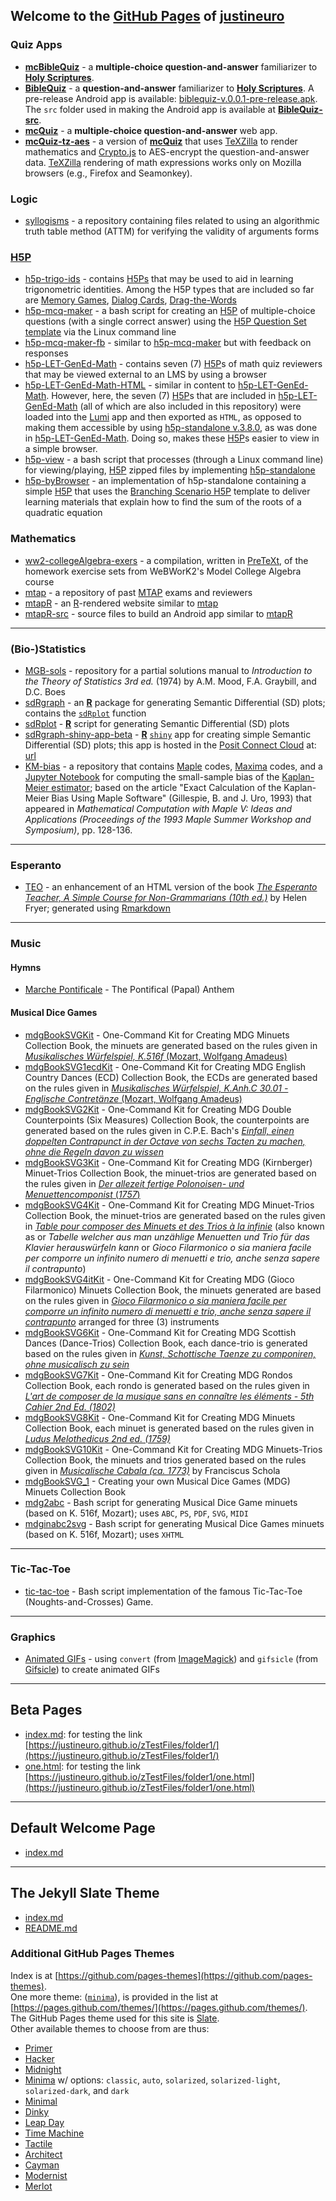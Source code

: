 ## Welcome to the [GitHub Pages](https://pages.github.com/) of [justineuro](https://github.com/justineuro)

### Quiz Apps
- [**mcBibleQuiz**](https://justineuro.github.io/mcBibleQuiz) - a **multiple-choice question-and-answer** familiarizer to [**Holy Scriptures**](https://en.wikipedia.org/wiki/Bible). 
- [**BibleQuiz**](https://justineuro.github.io/BibleQuiz) - a **question-and-answer** familiarizer to [**Holy Scriptures**](https://en.wikipedia.org/wiki/Bible).  A pre-release Android app is available: [biblequiz-v.0.0.1-pre-release.apk](https://github.com/justineuro/BibleQuiz/releases/download/pre-release-v.0.0.1/biblequiz-v.0.0.1-pre-release.apk).  The `src` folder used in making the Android app is available at [**BibleQuiz-src**](https://justineuro.github.io/BibleQuiz-src).
- [**mcQuiz**](https://justineuro.github.io/mcQuiz) - a **multiple-choice question-and-answer** web app.  
-  [**mcQuiz-tz-aes**](https://justineuro.github.io/mcQuiz-tz-aes) - a version of [**mcQuiz**](https://justineuro.github.io/mcQuiz) that uses [TeXZilla](https://github.com/fred-wang/TeXZilla) to render mathematics and [Crypto.js](https://code.google.com/p/crypto-js) to AES-encrypt the question-and-answer data. [TeXZilla](https://github.com/fred-wang/TeXZilla) rendering of math expressions works only on Mozilla browsers (e.g., Firefox and Seamonkey). 

### Logic
- [syllogisms](https://github.com/justineuro/syllogisms) - a repository containing files related to using an algorithmic truth table method (ATTM) for verifying the validity of arguments forms  

### [H5P](https://h5p.org/)
- [h5p-trigo-ids](https://github.com/justineuro/h5p-trigo-ids) - contains [H5Ps](https://h5p.org) that may be used to aid in learning trigonometric identities. Among the H5P types that are included so far are [Memory Games](https://h5p.org/memory-game), [Dialog Cards](https://h5p.org/dialog-cards), [Drag-the-Words](https://h5p.org/drag-the-words)
- [h5p-mcq-maker](https://github.com/justineuro/h5p-mcq-maker) - a bash script for creating an [H5P](https://h5p.org/) of multiple-choice questions (with a single correct answer) using the [H5P Question Set template](https://h5p.org/question-set) via the Linux command line
- [h5p-mcq-maker-fb](https://github.com/justineuro/h5p-mcq-maker-fb) - similar to [h5p-mcq-maker](https://github.com/justineuro/h5p-mcq-maker) but with feedback on responses
- [h5p-LET-GenEd-Math](https://github.com/justineuro/h5p-LET-GenEd-Math) - contains seven (7) [H5P](https://h5p.org/)s of math quiz reviewers that may be viewed external to an LMS by using a browser
- [h5p-LET-GenEd-Math-HTML](https://github.com/justineuro/h5p-LET-GenEd-Math-HTML) - similar in content to [h5p-LET-GenEd-Math](https://github.com/justineuro/h5p-LET-GenEd-Math).  However, here, the seven (7) [H5P](https://h5p.org)s that are included in [h5p-LET-GenEd-Math](https://github.com/justineuro/h5p-LET-GenEd-Math)  (all of which are also included in this repository) were loaded into the [Lumi](https://app.lumi.education/) app and then exported as `HTML`, as opposed to making them accessible by using [h5p-standalone v.3.8.0](https://github.com/tunapanda/h5p-standalone), as was done in [h5p-LET-GenEd-Math](https://github.com/justineuro/h5p-LET-GenEd-Math). Doing so, makes these [H5P](https://h5p.org)s easier to view in a simple browser.
- [h5p-view](https://github.com/justineuro/h5p-view) - a bash script that processes (through a Linux command line) for viewing/playing, [H5P](https://h5p.org/) zipped files by implementing [h5p-standalone](https://github.com/tunapanda/h5p-standalone)
- [h5p-byBrowser](https://github.com/justineuro/h5p-byBrowser) - an implementation of h5p-standalone containing a simple [H5P](https://h5p.org/) that uses the [Branching Scenario H5P](https://h5p.org/branching-scenario) template to deliver learning materials that explain how to find the sum of the roots of a
quadratic equation

### Mathematics
- [ww2-collegeAlgebra-exers](https://github.com/justineuroPT/ww2-collegeAlgebra-exers) - a compilation, written in [PreTeXt](https://pretextbook.org/), of the homework exercise sets from
WeBWorK2's Model College Algebra course 
- [mtap](https://justineuro.github.io/mtap/) - a repository of past [MTAP](https://justineuro.github.io/mtap/) exams and reviewers
- [mtapR](https://justineuro.github.io/mtapR/) - an [R](https://cran.r-project.org/)-rendered website similar to [mtap](https://justineuro.github.io/mtap/)
- [mtapR-src](https://justineuro.github.io/mtapR-src/) - source files to build an Android app similar to [mtapR](https://justineuro.github.io/mtapR/)

---
### (Bio-)Statistics
- [MGB-sols](https://justineuro.github.io/MGB-sols/) - repository for a partial solutions manual to _Introduction to the Theory of Statistics 3rd ed._ (1974) by A.M. Mood, F.A. Graybill, and D.C. Boes 
- [sdRgraph](https://justineuro.github.io/sdRgraph/) - an [**R**](https://cran.r-project.org/) package for generating Semantic Differential (SD) plots; contains the [`sdRplot`](https://justineuro.github.io/sdRplot/) function
- [sdRplot](https://justineuro.github.io/sdRplot/) - [**R**](https://cran.r-project.org/) script for generating Semantic Differential (SD) plots  
- [sdRgraph-shiny-app-beta](https://justineuro.github.io/sdRgraph-shiny-app-beta/) - [**R**](https://cran.r-project.org/) [`shiny`](https://shiny.posit.co/) app for creating simple Semantic Differential (SD) plots; this app is hosted in the [Posit Connect Cloud](https://connect.posit.cloud/) at: [url](https://connect.posit.cloud/juro/content/0197d30e-597e-9d51-9fe2-97777081acb6)
- [KM-bias](https://github.com/justineuro/KM-bias) - a repository that contains [Maple](https://www.maplesoft.com/) codes, [Maxima](https://maxima.sourceforge.io/) codes, and a [Jupyter Notebook](https://jupyter.org/) for computing the small-sample bias of the [Kaplan-Meier estimator](https://en.wikipedia.org/wiki/Kaplan%E2%80%93Meier_estimator); based on the article "Exact Calculation of the Kaplan-Meier Bias Using Maple Software" (Gillespie, B. and J. Uro, 1993) that appeared in _Mathematical Computation with Maple V: Ideas and Applications (Proceedings of the 1993 Maple Summer Workshop and Symposium)_, pp. 128-136.  

---
### Esperanto
- [TEO](https://justineuro.github.io/TEO/docs/) - an enhancement of an HTML version of the book [_The Esperanto Teacher, A Simple Course for Non-Grammarians (10th ed.)_](https://www.gutenberg.org/files/8177/8177-h/8177-h.htm) by Helen Fryer; generated using [Rmarkdown](http://rmarkdown.rstudio.com)

---
### Music

#### Hymns
- [Marche Pontificale](https://justineuro.github.io/MP) - The Pontifical (Papal) Anthem

#### Musical Dice Games
- [mdgBookSVGKit](https://justineuro.github.io/mdgBookSVGKit) - One-Command Kit for Creating MDG Minuets Collection Book, the minuets are generated based on the rules given in  [*Musikalisches Würfelspiel, K.516f* (Mozart, Wolfgang Amadeus)](http://imslp.org/wiki/Musikalisches_W%C3%BCrfelspiel,_K.516f_(Mozart,_Wolfgang_Amadeus))
- [mdgBookSVG1ecdKit](https://justineuro.github.io/mdgBookSVG1ecdKit) - One-Command Kit for Creating MDG English Country Dances (ECD) Collection Book, the ECDs are generated based on the rules given in  [*Musikalisches Würfelspiel, K.Anh.C 30.01 - Englische Contret&auml;nze* (Mozart, Wolfgang Amadeus)](https://imslp.org/wiki/Musikalische_W%C3%BCrfelspiele%2C_K.Anh.C.30.01_(Mozart%2C_Wolfgang_Amadeus))
- [mdgBookSVG2Kit](https://justineuro.github.io/mdgBookSVG2Kit) - One-Command Kit for Creating MDG Double Counterpoints (Six Measures) Collection Book, the counterpoints are generated based on the rules given in C.P.E. Bach's [*Einfall, einen doppelten Contrapunct in der Octave von sechs Tacten zu machen, ohne die Regeln davon zu wissen*](https://www.jstor.org/stable/843301)
- [mdgBookSVG3Kit](https://justineuro.github.io/mdgBookSVG3Kit) - One-Command Kit for Creating MDG (Kirnberger) Minuet-Trios Collection Book, the minuet-trios are generated based on the rules given in [*Der allezeit fertige Polonoisen- und Menuettencomponist* (*1757*)](https://imslp.org/wiki/Der_allezeit_fertige_Polonoisen-_und_Menuettencomponist_(Kirnberger%2C_Johann_Philipp)) 
- [mdgBookSVG4Kit](https://justineuro.github.io/mdgBookSVG4Kit) - One-Command Kit for Creating MDG Minuet-Trios Collection Book, the minuet-trios are generated based on the rules given in [*Table pour composer des Minuets et des Trios &agrave; la infinie*](http://imslp.org/wiki/Table_pour_composer_des_Minuets_et_des_Trios_%C3%A0_la_infinie_(Stadler,_Maximilian)) (also known as or *Tabelle welcher aus man unzählige Menuetten und Trio für das Klavier herauswürfeln kann* or *Gioco Filarmonico o sia maniera facile per comporre un infinito numero di menuetti e trio, anche senza sapere il contrapunto*) 
- [mdgBookSVG4itKit](https://justineuro.github.io/mdgBookSVG4itKit) - One-Command Kit for Creating MDG (Gioco Filarmonico) Minuets Collection Book, the minuets generated are based on the rules given in [*Gioco Filarmonico o sia maniera facile per comporre un infinito numero di menuetti e trio, anche senza sapere il contrapunto*](http://imslp.org/wiki/Table_pour_composer_des_Minuets_et_des_Trios_%C3%A0_la_infinie_(Stadler,_Maximilian)) arranged for three (3) instruments
- [mdgBookSVG6Kit](https://justineuro.github.io/mdgBookSVG6Kit) - One-Command Kit for Creating MDG Scottish Dances (Dance-Trios) Collection Book, each dance-trio is generated based on the rules given in [*Kunst, Schottische Taenze zu componiren, ohne musicalisch zu sein*](https://imslp.org/wiki/Kunst%2C_Schottische_Taenze_zu_componiren%2C_ohne_musicalisch_zu_sein_(Gerlach%2C_Gustav))
- [mdgBookSVG7Kit](https://justineuro.github.io/mdgBookSVG7Kit) - One-Command Kit for Creating MDG Rondos Collection Book, each rondo is generated based on the rules given in [_L'art de composer de la musique sans en connaître les éléments - 5th Cahier 2nd Ed. (1802)_](https://s9.imslp.org/files/imglnks/usimg/6/63/IMSLP653334-PMLP1047762-L'Art_de_composer_de_la_-...-Calegari_Antonio_bpt6k9617931c.pdf)
- [mdgBookSVG8Kit](https://justineuro.github.io/mdgBookSVG8Kit) - One-Command Kit for Creating MDG Minuets Collection Book, each minuet is generated based on the rules given in [*Ludus Melothedicus 2nd ed. (1759)*](https://imslp.org/wiki/Ludus_Melothedicus_(Anonymous))
- [mdgBookSVG10Kit](https://justineuro.github.io/mdgBookSVG10Kit) - One-Command Kit for Creating MDG Minuets-Trios Collection Book, the minuets and trios generated based on the rules given in [*Musicalische Cabala (ca. 1773)*](https://imslp.org/wiki/Musicalische_Cabala_(Schola%2C_Franciscus)) by Franciscus Schola  
- [mdgBookSVG_1](https://justineuro.github.io/mdgBookSVG_1) - Creating your own Musical Dice Games (MDG) Minuets Collection Book 
- [mdg2abc](https://justineuro.github.io/mdg2abc/) -  Bash script for generating Musical Dice Game minuets (based on K. 516f, Mozart); uses `ABC`, `PS`, `PDF`, `SVG`, `MIDI` 
- [mdginabc2svg](https://justineuro.github.io/mdginabc2svg/) - Bash script for generating Musical Dice Games minuets (based on K. 516f, Mozart); uses `XHTML` 

---
### Tic-Tac-Toe
- [tic-tac-toe](https://justineuro.github.io/tic-tac-toe/) - Bash script implementation of the famous Tic-Tac-Toe (Noughts-and-Crosses) Game.

---
### Graphics
- [Animated GIFs](https://justineuro.github.io/animatedGIFs) - using `convert` (from [ImageMagick](https://www.imagemagick.org/)) and `gifsicle` (from [Gifsicle](https://www.lcdf.org/gifsicle/)) to create animated GIFs 

* * *

## Beta Pages
- [index.md](./zTestFiles/folder1/index.md): for testing the link [https://justineuro.github.io/zTestFiles/folder1/](https://justineuro.github.io/zTestFiles/folder1/)
- [one.html](./zTestFiles/folder1/one.html): for testing the link [https://justineuro.github.io/zTestFiles/folder1/one.html](https://justineuro.github.io/zTestFiles/folder1/one.html)

* * *

## Default Welcome Page
- [index.md](./index-def.md)

* * *

## The Jekyll Slate Theme
- [index.md](./pages-theme-slate/index.md)
- [README.md](./pages-theme-slate/README/README.md)

### Additional GitHub Pages Themes
Index is at [https://github.com/pages-themes](https://github.com/pages-themes).  
One more theme: ([`minima`](https://github.com/jekyll/minima)), is provided in the list at [https://pages.github.com/themes/](https://pages.github.com/themes/).  
The GitHub Pages theme used for this site is [Slate](https://pages-themes.github.io/slate/).  
Other available themes to choose from are thus:  
- [Primer](https://pages-themes.github.io/primer/)
- [Hacker](https://pages-themes.github.io/hacker/)
- [Midnight](https://pages-themes.github.io/midnight/)
- [Minima](https://jekyll.github.io/minima/) w/ options: `classic`, `auto`, `solarized`, `solarized-light`, `solarized-dark`, and `dark`
- [Minimal](https://pages-themes.github.io/minimal/)
- [Dinky](https://pages-themes.github.io/dinky/)
- [Leap Day](https://pages-themes.github.io/leap-day/)
- [Time Machine](https://pages-themes.github.io/time-machine/)
- [Tactile](https://pages-themes.github.io/tactile/)
- [Architect](https://pages-themes.github.io/architect/)
- [Cayman](https://pages-themes.github.io/cayman/)
- [Modernist](https://pages-themes.github.io/modernist/)
- [Merlot](https://pages-themes.github.io/merlot/)

